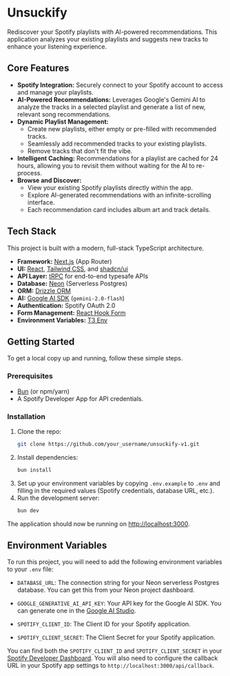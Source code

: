 # Unsuckify

Rediscover your Spotify playlists with AI-powered recommendations. This application analyzes your existing playlists and suggests new tracks to enhance your listening experience.

## Core Features

- **Spotify Integration:** Securely connect to your Spotify account to access and manage your playlists.
- **AI-Powered Recommendations:** Leverages Google's Gemini AI to analyze the tracks in a selected playlist and generate a list of new, relevant song recommendations.
- **Dynamic Playlist Management:**
  - Create new playlists, either empty or pre-filled with recommended tracks.
  - Seamlessly add recommended tracks to your existing playlists.
  - Remove tracks that don't fit the vibe.
- **Intelligent Caching:** Recommendations for a playlist are cached for 24 hours, allowing you to revisit them without waiting for the AI to re-process.
- **Browse and Discover:**
  - View your existing Spotify playlists directly within the app.
  - Explore AI-generated recommendations with an infinite-scrolling interface.
  - Each recommendation card includes album art and track details.

## Tech Stack

This project is built with a modern, full-stack TypeScript architecture.

- **Framework:** [Next.js](https://nextjs.org/) (App Router)
- **UI:** [React](https://react.dev/), [Tailwind CSS](https://tailwindcss.com/), and [shadcn/ui](https://ui.shadcn.com/)
- **API Layer:** [tRPC](https://trpc.io/) for end-to-end typesafe APIs
- **Database:** [Neon](https://neon.tech/) (Serverless Postgres)
- **ORM:** [Drizzle ORM](https://orm.drizzle.team/)
- **AI:** [Google AI SDK](https://ai.google.dev/) (`gemini-2.0-flash`)
- **Authentication:** Spotify OAuth 2.0
- **Form Management:** [React Hook Form](https://react-hook-form.com/)
- **Environment Variables:** [T3 Env](https://env.t3.gg/)

## Getting Started

To get a local copy up and running, follow these simple steps.

### Prerequisites

- [Bun](https://bun.sh/) (or npm/yarn)
- A Spotify Developer App for API credentials.

### Installation

1.  Clone the repo:
    ```sh
    git clone https://github.com/your_username/unsuckify-v1.git
    ```
2.  Install dependencies:
    ```sh
    bun install
    ```
3.  Set up your environment variables by copying `.env.example` to `.env` and filling in the required values (Spotify credentials, database URL, etc.).
4.  Run the development server:
    ```sh
    bun dev
    ```

The application should now be running on [http://localhost:3000](http://localhost:3000).

## Environment Variables

To run this project, you will need to add the following environment variables to your `.env` file:

-   `DATABASE_URL`: The connection string for your Neon serverless Postgres database. You can get this from your Neon project dashboard.

-   `GOOGLE_GENERATIVE_AI_API_KEY`: Your API key for the Google AI SDK. You can generate one in the [Google AI Studio](https://aistudio.google.com/app/apikey).

-   `SPOTIFY_CLIENT_ID`: The Client ID for your Spotify application.

-   `SPOTIFY_CLIENT_SECRET`: The Client Secret for your Spotify application.

You can find both the `SPOTIFY_CLIENT_ID` and `SPOTIFY_CLIENT_SECRET` in your [Spotify Developer Dashboard](https://developer.spotify.com/dashboard). You will also need to configure the callback URL in your Spotify app settings to `http://localhost:3000/api/callback`.

